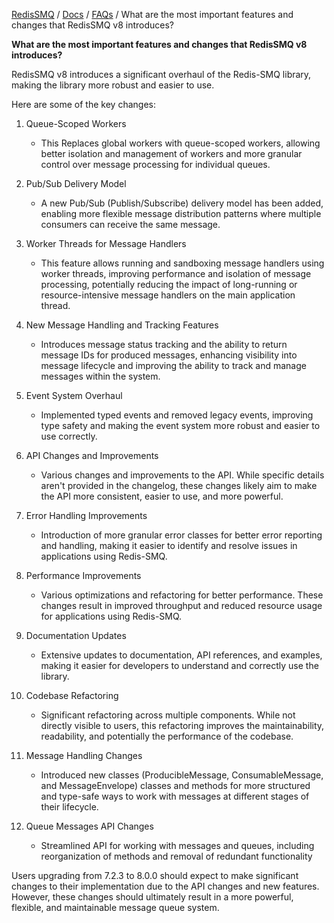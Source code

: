 [RedisSMQ](../README.md) / [Docs](README.md) / [FAQs](README.md) / What are the most important features and changes that RedisSMQ v8 introduces?

**What are the most important features and changes that RedisSMQ v8 introduces?**

RedisSMQ v8 introduces a significant overhaul of the Redis-SMQ library, making the library more robust and easier to use.

Here are some of the key changes:

1. Queue-Scoped Workers

   - This Replaces global workers with queue-scoped workers, allowing better isolation and management of workers and more granular control over message processing for individual queues.

2. Pub/Sub Delivery Model

   - A new Pub/Sub (Publish/Subscribe) delivery model has been added, enabling more flexible message distribution patterns where multiple consumers can receive the same message.

3. Worker Threads for Message Handlers

   - This feature allows running and sandboxing message handlers using worker threads, improving performance and isolation of message processing, potentially reducing the impact of long-running or resource-intensive message handlers on the main application thread.

4. New Message Handling and Tracking Features

   - Introduces message status tracking and the ability to return message IDs for produced messages, enhancing visibility into message lifecycle and improving the ability to track and manage messages within the system.

5. Event System Overhaul

   - Implemented typed events and removed legacy events, improving type safety and making the event system more robust and easier to use correctly.

6. API Changes and Improvements

   - Various changes and improvements to the API. While specific details aren't provided in the changelog, these changes likely aim to make the API more consistent, easier to use, and more powerful.

7. Error Handling Improvements

   - Introduction of more granular error classes for better error reporting and handling, making it easier to identify and resolve issues in applications using Redis-SMQ.

8. Performance Improvements

   - Various optimizations and refactoring for better performance. These changes result in improved throughput and reduced resource usage for applications using Redis-SMQ.

9. Documentation Updates

   - Extensive updates to documentation, API references, and examples, making it easier for developers to understand and correctly use the library.

10. Codebase Refactoring

    - Significant refactoring across multiple components. While not directly visible to users, this refactoring improves the maintainability, readability, and potentially the performance of the codebase.

11. Message Handling Changes

    - Introduced new classes (ProducibleMessage, ConsumableMessage, and MessageEnvelope) classes and methods for more structured and type-safe ways to work with messages at different stages of their lifecycle.

12. Queue Messages API Changes
    - Streamlined API for working with messages and queues, including reorganization of methods and removal of redundant functionality

Users upgrading from 7.2.3 to 8.0.0 should expect to make significant changes to their implementation due to the API changes and new features. However, these changes should ultimately result in a more powerful, flexible, and maintainable message queue system.
